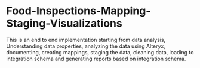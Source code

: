 # Food-Inspections-Mapping-Staging-Visualizations
This is an end to end implementation starting from data analysis, Understanding data properties, analyzing the data using Alteryx, documenting, creating mappings, staging the data, cleaning data, loading to integration schema and generating reports based on integration schema. 
